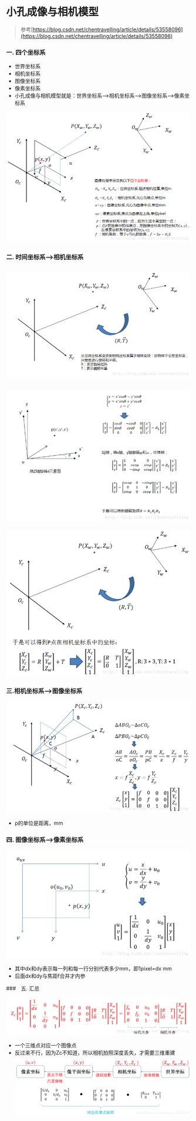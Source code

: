 # 小孔成像与相机模型
> 参考[https://blog.csdn.net/chentravelling/article/details/53558096](https://blog.csdn.net/chentravelling/article/details/53558096)

### 一. 四个坐标系
- 世界坐标系
- 相机坐标系
- 图像坐标系
- 像素坐标系
- 小孔成像与相机模型就是：世界坐标系-->相机坐标系-->图像坐标系-->像素坐标系

![](.images/08cdcbc4.png)

### 二. 时间坐标系-->相机坐标系

![](.images/4f6572c5.png)
---
![](.images/ca28e3bd.png)
---
![](.images/010a3efd.png)

### 三.相机坐标系-->图像坐标系

![](.images/113726a4.png)
- p的单位是距离，mm

### 四. 图像坐标系-->像素坐标系

![](.images/9d335b38.png)
- 其中dx和dy表示每一列和每一行分别代表多少mm，即1pixel=dx mm
- 后面dx和dy与焦距f合并才内参

###　五. 汇总

![](.images/88c4053d.png)
- 一个三维点对应一个图像点
- 反过来不行，因为Zc不知道，所以相机拍照深度丢失，才需要三维重建
![](.images/c577fc9a.png)